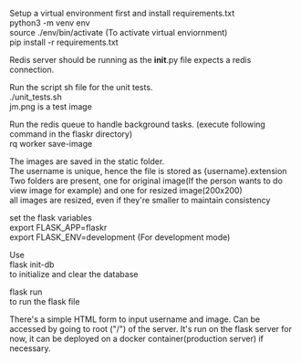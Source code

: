 Setup a virtual environment first and install requirements.txt<br>
python3 -m venv env<br>
source ./env/bin/activate (To activate virtual enviornment)<br>
pip install -r requirements.txt<br>


Redis server should be running as the __init__.py file expects a redis connection.

Run the script sh file for the unit tests.<br>
./unit_tests.sh<br>
jm.png is a test image

Run the redis queue to handle background tasks. (execute following command in the flaskr directory)<br>
rq worker save-image<br>

The images are saved in the static folder.<br>
The username is unique, hence the file is stored as {username}.extension <br>
Two folders are present, one for original image(If the person wants to do view image for example) and one for resized image(200x200)<br>
all images are resized, even if they're smaller to maintain consistency<br>


set the flask variables<br>
export FLASK_APP=flaskr<br>
export FLASK_ENV=development (For development mode)<br>

Use <br>
flask init-db <br>
to initialize and clear the database<br>

flask run <br>
to run the flask file <br>

There's a simple HTML form to input username and image. Can be accessed by going to root ("/") of the server.
It's run on the flask server for now, it can be deployed on a docker container(production server) if necessary. 
